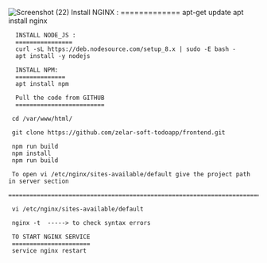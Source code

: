 ![Screenshot (22)](https://user-images.githubusercontent.com/82368153/115681212-f1e6d180-a371-11eb-818a-13e7c2eb6f1a.png)
Install NGINX :
        =============
      apt-get update
      apt install nginx
      
      INSTALL NODE_JS :
      ================
      curl -sL https://deb.nodesource.com/setup_8.x | sudo -E bash -
      apt install -y nodejs
      
      INSTALL NPM:
      ==============
      apt install npm
      
      Pull the code from GITHUB
      =========================
      
     cd /var/www/html/
 
     git clone https://github.com/zelar-soft-todoapp/frontend.git
   
     npm run build
     npm install
     npm run build
     
     To open vi /etc/nginx/sites-available/default give the project path in server section
     ======================================================================================
     
     vi /etc/nginx/sites-available/default
     
     nginx -t  -----> to check syntax errors
     
     TO START NGINX SERVICE
     ======================
     service nginx restart
     
     
     
